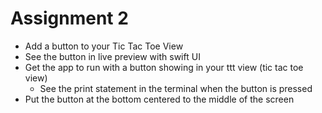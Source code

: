 #  Assignment 2

- Add a button to your Tic Tac Toe View
- See the button in live preview with swift UI
- Get the app to run with a button showing in your ttt view (tic tac toe view)
    - See the print statement in the terminal when the button is pressed
- Put the button at the bottom centered to the middle of the screen
